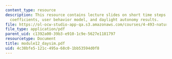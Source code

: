 ```yaml
---
content_type: resource
description: This resource contains lecture slides on short time steps dynamics, daylight
  coefficients, user behavior model, and daylight autonomy results.
file: https://ol-ocw-studio-app-qa.s3.amazonaws.com/courses/4-493-natural-light-in-design-january-iap-2006/4c38bfe5121c495a68c01bb53594d0f8_module12_daysim.pdf
file_type: application/pdf
parent_uid: c1392a00-39b3-e910-1c9e-5627e1181797
resourcetype: Document
title: module12_daysim.pdf
uid: 4c38bfe5-121c-495a-68c0-1bb53594d0f8
---
```

